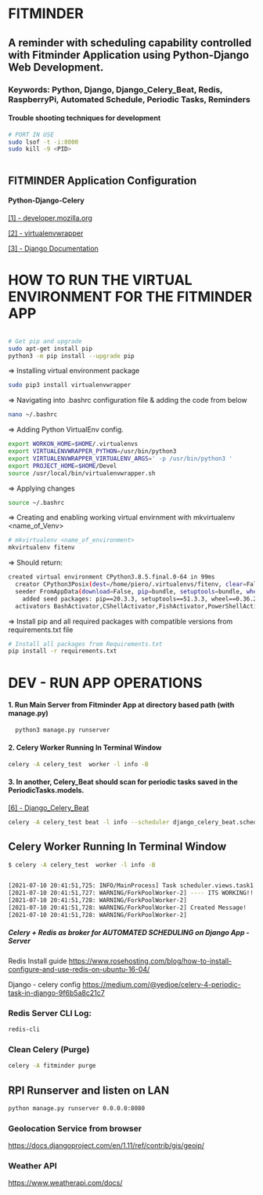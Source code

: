 # FITMINDER 

## A reminder with scheduling capability controlled with Fitminder Application using Python-Django Web Development.

### Keywords: Python, Django, Django_Celery_Beat, Redis, RaspberryPi, Automated Schedule, Periodic Tasks, Reminders


#### Trouble shooting techniques for development
```bash
# PORT IN USE
sudo lsof -t -i:8000
sudo kill -9 <PID>
```

```bash 
```
## FITMINDER Application Configuration

#### Python-Django-Celery 

[[1] - developer.mozilla.org ](https://developer.mozilla.org/en-US/docs/Learn/Server-side/Django/development_environment)


[[2] -  virtualenvwrapper ](https://virtualenvwrapper.readthedocs.io/en/latest/)


[[3] - Django Documentation](https://docs.djangoproject.com/en/3.2/)



# HOW TO RUN THE VIRTUAL ENVIRONMENT FOR THE FITMINDER APP

``` bash

# Get pip and upgrade
sudo apt-get install pip
python3 -m pip install --upgrade pip
```

=> Installing virtual environment package
``` bash
sudo pip3 install virtualenvwrapper

```
=> Navigating into .bashrc configuration file & adding the code from below

```bash 
nano ~/.bashrc
```
=> Adding Python VirtualEnv config.

```bash 
export WORKON_HOME=$HOME/.virtualenvs
export VIRTUALENVWRAPPER_PYTHON=/usr/bin/python3
export VIRTUALENVWRAPPER_VIRTUALENV_ARGS=' -p /usr/bin/python3 '
export PROJECT_HOME=$HOME/Devel
source /usr/local/bin/virtualenvwrapper.sh
```

=> Applying changes

```bash 
source ~/.bashrc
```

=> Creating and enabling working virtual envirnment with mkvirtualenv <name_of_Venv>

```bash 
# mkvirtualenv <name_of_environment>
mkvirtualenv fitenv
```

=> Should return: 
``` bash
created virtual environment CPython3.8.5.final.0-64 in 99ms
  creator CPython3Posix(dest=/home/piero/.virtualenvs/fitenv, clear=False, no_vcs_ignore=False, global=False)
  seeder FromAppData(download=False, pip=bundle, setuptools=bundle, wheel=bundle, via=copy, app_data_dir=/home/piero/.local/share/virtualenv)
    added seed packages: pip==20.3.3, setuptools==51.3.3, wheel==0.36.2
  activators BashActivator,CShellActivator,FishActivator,PowerShellActivator,PythonActivator,XonshActivator
```
=> Install pip and all required packages with compatible versions from requirements.txt file

```bash 
# Install all packages from Requirements.txt
pip install -r requirements.txt
```



# DEV - RUN APP OPERATIONS

#### 1. Run Main Server from Fitminder App at directory based path (with manage.py)
```bash 
  python3 manage.py runserver
```
#### 2. Celery Worker Running In Terminal Window
```bash
celery -A celery_test  worker -l info -B
```

#### 3. In another, Celery_Beat should scan for periodic tasks saved in the PeriodicTasks.models.

[[6] - Django_Celery_Beat](https://github.com/celery/django-celery-beat)
```bash
celery -A celery_test beat -l info --scheduler django_celery_beat.schedulers:DatabaseScheduler
```

## Celery Worker Running In Terminal Window

```bash
$ celery -A celery_test  worker -l info -B


[2021-07-10 20:41:51,725: INFO/MainProcess] Task scheduler.views.task1[b68765ec-a04f-476b-97c6-6cab2a83c383] received
[2021-07-10 20:41:51,727: WARNING/ForkPoolWorker-2] ---- ITS WORKING!!! ----
[2021-07-10 20:41:51,728: WARNING/ForkPoolWorker-2]  
[2021-07-10 20:41:51,728: WARNING/ForkPoolWorker-2] Created Message!
[2021-07-10 20:41:51,728: WARNING/ForkPoolWorker-2] 

```

##### Celery + Redis as broker for AUTOMATED SCHEDULING on Django App - Server

Redis Install guide
https://www.rosehosting.com/blog/how-to-install-configure-and-use-redis-on-ubuntu-16-04/

Django - celery config 
https://medium.com/@yedjoe/celery-4-periodic-task-in-django-9f6b5a8c21c7


### Redis Server CLI Log: 

```bash 
redis-cli
```

### Clean Celery (Purge)

```bash 
celery -A fitminder purge
```

## RPI Runserver and listen on LAN
```bash 
python manage.py runserver 0.0.0.0:8080
```

### Geolocation Service from browser
https://docs.djangoproject.com/en/1.11/ref/contrib/gis/geoip/


### Weather API
https://www.weatherapi.com/docs/